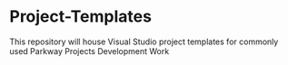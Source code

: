 # Project-Templates
This repository will house Visual Studio project templates for commonly used Parkway Projects Development Work

